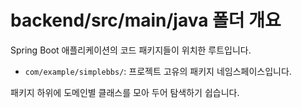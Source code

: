 # backend/src/main/java 폴더 개요

Spring Boot 애플리케이션의 코드 패키지들이 위치한 루트입니다.

- `com/example/simplebbs/`: 프로젝트 고유의 패키지 네임스페이스입니다.

패키지 하위에 도메인별 클래스를 모아 두어 탐색하기 쉽습니다.
